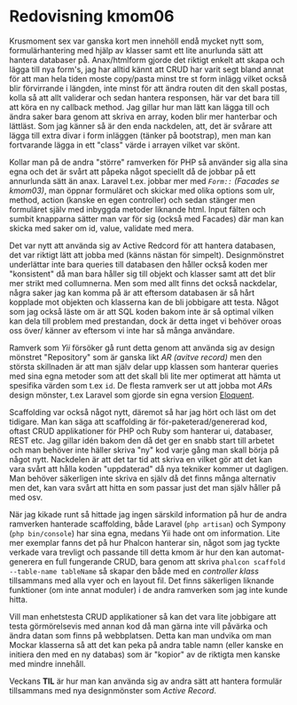 ---
---
Redovisning kmom06
=========================
Krusmoment sex var ganska kort men innehöll endå mycket nytt som, formulärhantering med hjälp av klasser samt ett lite anurlunda sätt att hantera databaser på. Anax/htmlform gjorde det riktigt enkelt att skapa och lägga till nya form's, jag har alltid kännt att CRUD har varit segt bland annat för att man hela tiden moste copy/pasta minst tre st form inlägg vilket också blir förvirrande i längden, inte minst för att ändra routen dit den skall postas, kolla så att allt validerar och sedan hantera responsen, här var det bara till att köra en ny callback method. Jag gillar hur man lätt kan lägga till och ändra saker bara genom att skriva en array, koden blir mer hanterbar och lättläst. Som jag känner så är den enda nackdelen, att, det är svårare att lägga till extra divar i form inläggen (tänker på bootstrap), men man kan fortvarande lägga in ett "class" värde i arrayen vilket var skönt.

Kollar man på de andra "större" ramverken för PHP så använder sig alla sina egna och det är svårt att påpeka något speciellt då de jobbar på ett annurlunda sätt än anax. Laravel t.ex. jobbar mer med *`Form::` (Facades se kmom03)*, man öppnar formuläret och skickar med olika options som ulr, method, action (kanske en egen controller) och sedan stänger men formuläret själv med inbyggda metoder liknande html. Input fälten och sumbit knapparna sätter man var för sig (också med Facades) där man kan skicka med saker om id, value, validate med mera.

Det var nytt att använda sig av Active Redcord för att hantera databasen, det var riktigt lätt att jobba med (känns nästan för simpelt). Designmönstret underlättar inte bara queries till databasen den håller också koden mer "konsistent" då man bara håller sig till objekt och klasser samt att det blir mer strikt med collumnerna. Men som med allt finns det också nackdelar, några saker jag kan komma på är att eftersom databasen är så hårt kopplade mot objekten och klasserna kan de bli jobbigare att testa. Något som jag också läste om är att SQL koden bakom inte är så optimal vilken kan dela till problem med prestandan, dock är detta inget vi behöver oroas oss över/ känner av eftersom vi inte har så många användare.

Ramverk som *Yii* försöker gå runt detta genom att använda sig av design mönstret "Repository" som är ganska likt *AR (avitve record)* men den största skillnaden är att man själv delar upp klassen som hanterar queries med sina egna metoder som att det skall bli lite mer optimerat att hämta ut spesifika värden som t.ex `id`. De flesta ramverk ser ut att jobba mot *AR*s design mönster, t.ex Laravel som gjorde sin egna version [Eloquent](https://laravel.com/docs/5.7/eloquent).

Scaffolding var också något nytt, däremot så har jag hört och läst om det tidigare. Man kan säga att scaffolding är för-paketerad/genererad kod, oftast CRUD applikationer för PHP och Ruby som hanterar ui, databaser, REST etc. Jag gillar idén bakom den då det ger en snabb start till arbetet och man behöver inte häller skriva "ny" kod varje gång man skall börja på något nytt. Nackdelen är att det tar tid att skriva en vilket gör att det kan vara svårt att hålla koden "uppdaterad" då nya tekniker kommer ut dagligen. Man behöver säkerligen inte skriva en själv då det finns många alternativ men det, kan vara svårt att hitta en som passar just det man själv håller på med osv.

När jag kikade runt så hittade jag ingen särskild information på hur de andra ramverken hanterade scaffolding, både Laravel (`php artisan`) och Sympony (`php bin/console`) har sina egna, medans Yii hade ont om information. Lite mer exemplar fanns det på hur Phalcon hanterar sin, något som jag tyckte verkade vara trevligt och passande till detta kmom är hur den kan automat-generera en full fungerande CRUD, bara genom att skriva `phalcon scaffold --table-name tableName` så skapar den både med en *controller klass* tillsammans med alla vyer och en layout fil. Det finns säkerligen liknande funktioner (om inte annat moduler) i de andra ramverken som jag inte kunde hitta.

Vill man enhetstesta CRUD applikationer så kan det vara lite jobbigare att testa görmörelsevis med annan kod då man gärna inte vill påvärka och ändra datan som finns på webbplatsen. Detta kan man undvika om man Mockar klasserna så att det kan peka på andra table namn (eller kanske en initiera den med en ny databas) som är "kopior" av de riktigta men kanske med mindre innehåll.

Veckans **TIL** är hur man kan använda sig av andra sätt att hantera formulär tillsammans med nya designmönster som *Active Record*.

